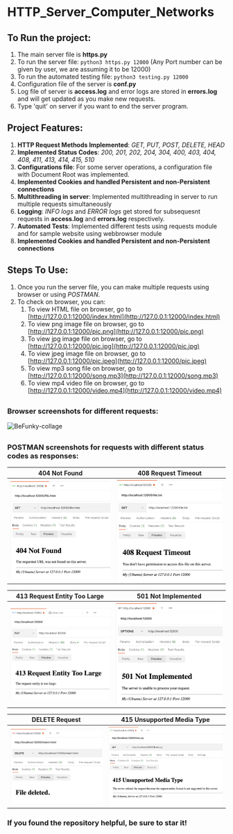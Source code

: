 # HTTP_Server_Computer_Networks

## To Run the project:
1.  The main server file is  **https.py**
2. To run the server file: `python3 https.py 12000` (Any Port number can be given by user, we are assuming it to be 12000)
3. To run the automated testing file: `python3 testing.py 12000`
4. Configuration file of the server is  **conf.py**
5. Log file of server is  **access.log** and error logs are stored in **errors.log**  and will get updated as you make new requests.
6. Type 'quit' on server if you want to end the server program.

## Project Features:
1.  **HTTP Request Methods Implemented**: _GET, PUT, POST, DELETE, HEAD_
2.  **Implemented Status Codes**: _200, 201, 202, 204, 304, 400, 403, 404, 408, 411, 413, 414, 415, 510_
3.  **Configurations file**: For some server operations, a configuration file with Document Root was implemented.
4.  **Implemented Cookies and handled Persistent and non-Persistent connections**
5.  **Multithreading in server**: Implemented multithreading in server to run multiple requests simultaneously
6.  **Logging**: _INFO logs_ and _ERROR logs_ get stored for subsequesnt requests in **access.log** and **errors.log** respectively.
7.  **Automated Tests**: Implemented different tests using requests module and for sample website using webbrowser module
8.  **Implemented Cookies and handled Persistent and non-Persistent connections**

## Steps To Use: 

1. Once you run the server file, you can make multiple requests using browser or using _POSTMAN_.
2. To check on browser, you can:
      1. To view HTML file on browser, go to [http://127.0.0.1:12000/index.html](http://127.0.0.1:12000/index.html) 
      2. To view png image file on browser, go to [http://127.0.0.1:12000/pic.png](http://127.0.0.1:12000/pic.png) 
      3. To view jpg image file on browser, go to [http://127.0.0.1:12000/pic.jpg](http://127.0.0.1:12000/pic.jpg) 
      4. To view jpeg image file on browser, go to [http://127.0.0.1:12000/pic.jpeg](http://127.0.0.1:12000/pic.jpeg) 
      5. To view mp3 song file on browser, go to [http://127.0.0.1:12000/song.mp3](http://127.0.0.1:12000/song.mp3) 
      6. To view mp4 video file on browser, go to [http://127.0.0.1:12000/video.mp4](http://127.0.0.1:12000/video.mp4)
##
### Browser screenshots for different requests: 
![BeFunky-collage](https://user-images.githubusercontent.com/64639902/218307720-7d2ad441-3ae6-4651-8799-a89af34d4745.jpg)

##
### POSTMAN screenshots for requests with different status codes as responses:
404 Not Found| 408 Request Timeout
-----|------
<img alt="Light" src="Screenshots/404.png" width="100%"> | <img alt="Light" src="Screenshots/408.png" width="100%">

413 Request Entity Too Large|501 Not Implemented
-----|------
<img alt="Light" src="Screenshots/413.png" width="100%"> | <img alt="Dark" src="Screenshots/501.png" width="100%">

DELETE Request|415 Unsupported Media Type
-----|------
<img alt="Light" src="Screenshots/FileDeleted.png" width="100%"> | <img alt="Dark" src="Screenshots/415.png" width="100%">


### If you found the repository helpful, be sure to star it!
